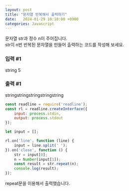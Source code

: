 ```yaml
---
layout: post
title: "문자열 반복해서 출력하기"
date:   2024-01-29 10:10:00 +0900
categories: Javascript
---
```

문자열 str과 정수 n이 주어집니다.  
str이 n번 반복된 문자열을 만들어 출력하는 코드를 작성해 보세요.

### 입력 #1
string 5

### 출력 #1
stringstringstringstringstring

```javascript
const readline = require('readline');
const rl = readline.createInterface({
    input: process.stdin,
    output: process.stdout
});

let input = [];

rl.on('line', function (line) {
    input = line.split(' ');
}).on('close', function () {
    str = input[0];
    n = Number(input[1]);
    const result = str.repeat(n);
    console.log(result);
});
```
repeat문을 이용해서 출력했습니다.

